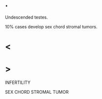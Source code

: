 # .

Undescended testes.

10% cases develop sex chord stromal tumors.

# <

# >

INFERTILITY

SEX CHORD STROMAL TUMOR
